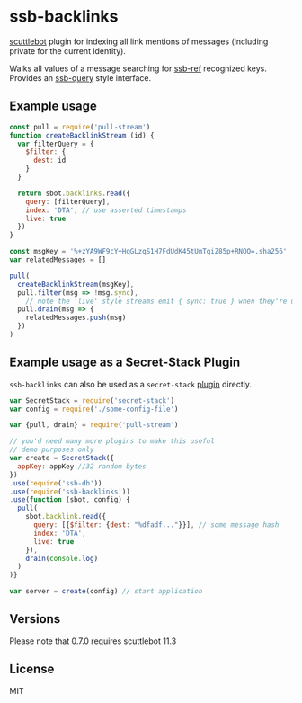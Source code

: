 # ssb-backlinks

[scuttlebot](http://scuttlebutt.nz/) plugin for indexing all link mentions of messages (including private for the current identity).

Walks all values of a message searching for [ssb-ref](https://github.com/ssbc/ssb-ref) recognized keys. Provides an [ssb-query](https://github.com/dominictarr/ssb-query) style interface.

## Example usage

```js
const pull = require('pull-stream')
function createBacklinkStream (id) {
  var filterQuery = {
    $filter: {
      dest: id
    }
  }

  return sbot.backlinks.read({
    query: [filterQuery],
    index: 'DTA', // use asserted timestamps
    live: true
  })
}

const msgKey = '%+zYA9WF9cY+HqGLzqS1H7FdUdK45tUmTqiZ85p+RNOQ=.sha256'
var relatedMessages = []

pull(
  createBacklinkStream(msgKey),
  pull.filter(msg => !msg.sync),
    // note the 'live' style streams emit { sync: true } when they're up to date!
  pull.drain(msg => {
    relatedMessages.push(msg)
  })
)
```

## Example usage as a Secret-Stack Plugin
`ssb-backlinks` can also be used as a `secret-stack`
[plugin](https://github.com/ssbc/secret-stack/blob/master/plugins.md) directly.

```js
var SecretStack = require('secret-stack')
var config = require('./some-config-file')

var {pull, drain} = require('pull-stream')

// you'd need many more plugins to make this useful
// demo purposes only
var create = SecretStack({
  appKey: appKey //32 random bytes
})
.use(require('ssb-db'))
.use(require('ssb-backlinks'))
.use(function (sbot, config) {
  pull(
    sbot.backlink.read({
      query: [{$filter: {dest: "%dfadf..."}}], // some message hash
      index: 'DTA',
      live: true
    }),
    drain(console.log)
  )
)}

var server = create(config) // start application
```

## Versions

Please note that 0.7.0 requires scuttlebot 11.3

## License

MIT

